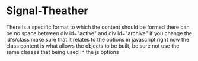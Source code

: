 Signal-Theather
===============
  There is a specific format to which the content should be formed
  		there can be no space between div id="active" and div id="archive"
  		if you change the id's/class make sure that it relates to the options in javascript
      right now the class content is what allows the objects to be built, be sure not use the same classes that being used in the js options
